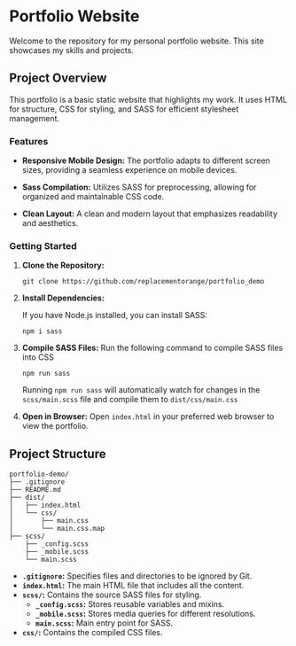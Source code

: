 # Portfolio Website

Welcome to the repository for my personal portfolio website. This site
showcases my skills and projects.

## Project Overview

This portfolio is a basic static website that highlights my work. It uses HTML for structure, CSS for styling, and SASS for efficient stylesheet management.

### Features

- **Responsive Mobile Design:** The portfolio adapts to different screen sizes, providing a seamless experience on mobile devices.

- **Sass Compilation:** Utilizes SASS for preprocessing, allowing for organized and maintainable CSS code.

- **Clean Layout:** A clean and modern layout that emphasizes readability and aesthetics.

### Getting Started

1. **Clone the Repository:**

   ```
   git clone https://github.com/replacementorange/portfolio_demo
   ```

2. **Install Dependencies:**

   If you have Node.js installed, you can install SASS:

   ```
   npm i sass
   ```

3. **Compile SASS Files:**
   Run the following command to compile SASS files into CSS

   ```
   npm run sass
   ```

   Running `npm run sass` will automatically watch for
   changes in the `scss/main.scss` file and compile them to
   `dist/css/main.css`

4. **Open in Browser:**
   Open `index.html` in your preferred web browser to view the portfolio.

## Project Structure

```
portfolio-demo/
├── .gitignore
├── README.md
├── dist/
│   ├── index.html
│   └── css/
│       ├── main.css
│       └── main.css.map
├── scss/
    ├── _config.scss
    ├── _mobile.scss
    └── main.scss
```

- **`.gitignore`:** Specifies files and directories to be ignored by Git.
- **`index.html`:** The main HTML file that includes all the content.
- **`scss/`:** Contains the source SASS files for styling.
  - **`_config.scss`:** Stores reusable variables and mixins.
  - **`_mobile.scss`:** Stores media queries for different resolutions.
  - **`main.scss`:** Main entry point for SASS.
- **`css/`:** Contains the compiled CSS files.
